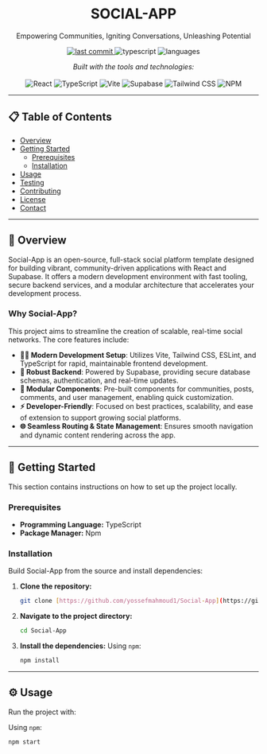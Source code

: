 <p align="center">
  <h1 align="center">SOCIAL-APP</h1>

  <p align="center">
    Empowering Communities, Igniting Conversations, Unleashing Potential
    <br />
  </p>
</p>

<p align="center">
    <a href="https://github.com/yossefmahmoud1/Social-App/commits/main">
        <img src="https://img.shields.io/github/last-commit/yossefmahmoud1/Social-App" alt="last commit">
    </a>
    <img src="https://img.shields.io/github/languages/top/yossefmahmoud1/Social-App?color=blue&logo=typescript" alt="typescript">
    <img src="https://img.shields.io/github/languages/count/yossefmahmoud1/Social-App" alt="languages">
</p>

<p align="center">
  <em>Built with the tools and technologies:</em>
  <br/><br/>
  <img src="https://img.shields.io/badge/React-20232A?style=for-the-badge&logo=react&logoColor=61DAFB" alt="React">
  <img src="https://img.shields.io/badge/TypeScript-007ACC?style=for-the-badge&logo=typescript&logoColor=white" alt="TypeScript">
  <img src="https://img.shields.io/badge/Vite-646CFF?style=for-the-badge&logo=vite&logoColor=white" alt="Vite">
  <img src="https://img.shields.io/badge/Supabase-3FCF8E?style=for-the-badge&logo=supabase&logoColor=white" alt="Supabase">
  <img src="https://img.shields.io/badge/Tailwind_CSS-38B2AC?style=for-the-badge&logo=tailwind-css&logoColor=white" alt="Tailwind CSS">
  <img src="https://img.shields.io/badge/NPM-CB3837?style=for-the-badge&logo=npm&logoColor=white" alt="NPM">
</p>

---

## 📋 Table of Contents

- [Overview](#-overview)
- [Getting Started](#-getting-started)
  - [Prerequisites](#-prerequisites)
  - [Installation](#-installation)
- [Usage](#-usage)
- [Testing](#-testing)
- [Contributing](#-contributing)
- [License](#-license)
- [Contact](#-contact)

---

## 🧐 Overview

Social-App is an open-source, full-stack social platform template designed for building vibrant, community-driven applications with React and Supabase. It offers a modern development environment with fast tooling, secure backend services, and a modular architecture that accelerates your development process.

### Why Social-App?

This project aims to streamline the creation of scalable, real-time social networks. The core features include:

* **👩‍💻 Modern Development Setup**: Utilizes Vite, Tailwind CSS, ESLint, and TypeScript for rapid, maintainable frontend development.
* **🔐 Robust Backend**: Powered by Supabase, providing secure database schemas, authentication, and real-time updates.
* **🧩 Modular Components**: Pre-built components for communities, posts, comments, and user management, enabling quick customization.
* **⚡ Developer-Friendly**: Focused on best practices, scalability, and ease of extension to support growing social platforms.
* **🌐 Seamless Routing & State Management**: Ensures smooth navigation and dynamic content rendering across the app.

---

## 🚀 Getting Started

This section contains instructions on how to set up the project locally.

### Prerequisites

* **Programming Language:** TypeScript
* **Package Manager:** Npm

### Installation

Build Social-App from the source and install dependencies:

1.  **Clone the repository:**
    ```bash
    git clone [https://github.com/yossefmahmoud1/Social-App](https://github.com/yossefmahmoud1/Social-App)
    ```
2.  **Navigate to the project directory:**
    ```bash
    cd Social-App
    ```
3.  **Install the dependencies:**
    Using `npm`:
    ```bash
    npm install
    ```

---

## ⚙️ Usage

Run the project with:

Using `npm`:
```bash
npm start
